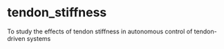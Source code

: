 # tendon_stiffness
To study the effects of tendon stiffness in autonomous control of tendon-driven systems
